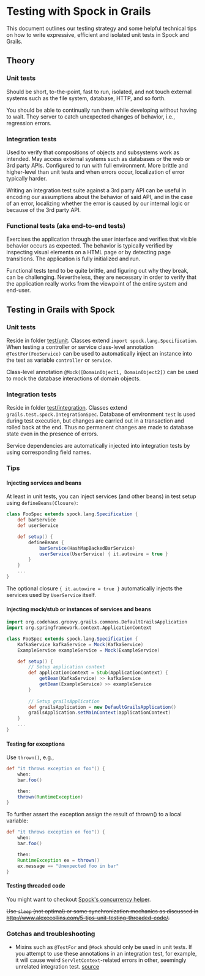 Testing with Spock in Grails
============================
This document outlines our testing strategy and some helpful technical tips on how to write expressive, efficient and
isolated unit tests in Spock and Grails.

## Theory

### Unit tests
Should be short, to-the-point, fast to run, isolated, and not touch external systems such as the file system,
database, HTTP, and so forth.

You should be able to continually run them while developing without having to wait. They server to catch unexpected
changes of behavior, i.e., regression errors.

### Integration tests
Used to verify that compositions of objects and subsystems work as intended. May access external systems such as
databases or the web or 3rd party APIs. Configured to run with full environment. More brittle and higher-level than unit
tests and when errors occur, localization of error typically harder.

Writing an integration test suite against a 3rd party API can be useful in encoding our assumptions about the behavior
of said API, and in the case of an error, localizing whether the error is caused by our internal logic or because of the
3rd party API.

### Functional tests (aka end-to-end tests)
Exercises the application through the user interface and verifies that visible behavior occurs as expected. The behavior
is typically verified by inspecting visual elements on a HTML page or by detecting page transitions. The application is
fully initialized and run.

Functional tests tend to be quite brittle, and figuring out why they break, can be challenging. Nevertheless, they are
necessary in order to verify that the application really works from the viewpoint of the entire system and end-user.

## Testing in Grails with Spock

### Unit tests
Reside in folder [test/unit](../test/unit). Classes extend `import spock.lang.Specification`. When testing a controller
or service class-level annotation `@TestFor(FooService)` can be used to automatically inject an instance into the test
as variable `controller` or `service`.

Class-level annotation `@Mock([DomainObject1, DomainObject2])` can be used to mock the database interactions of domain
objects.

### Integration tests
Reside in folder [test/integration](../test/integration). Classes extend `grails.test.spock.IntegrationSpec`. Database
of environment `test` is used during test execution, but changes are carried out in a transaction and rolled back at the
end. Thus no permanent changes are made to database state even in the presence of errors.

Service dependencies are automatically injected into integration tests by using corresponding field names.

### Tips

#### Injecting services and beans

At least in unit tests, you can inject services (and other beans) in test setup using `defineBeans(Closure)`:
```groovy
class FooSpec extends spock.lang.Specification {
    def barService
    def userService

    def setup() {
        defineBeans {
            barService(HashMapBackedBarService)
            userService(UserService) { it.autowire = true }
        }
    }
    ...
}
```

The optional closure `{ it.autowire = true }` automatically injects the services used by `UserService` itself.

#### Injecting mock/stub or instances of services and beans

```groovy
import org.codehaus.groovy.grails.commons.DefaultGrailsApplication
import org.springframework.context.ApplicationContext

class FooSpec extends spock.lang.Specification {
    KafkaService kafkaService = Mock(KafkaService)
	ExampleService exampleService = Mock(ExampleService)

    def setup() {
        // Setup application context
		def applicationContext = Stub(ApplicationContext) {
			getBean(KafkaService) >> kafkaService
			getBean(ExampleService) >> exampleService
		}
        
        // Setup grailsApplication
		def grailsApplication = new DefaultGrailsApplication()
		grailsApplication.setMainContext(applicationContext)
    }
    ...
}
```

#### Testing for exceptions

Use `thrown()`, e.g.,
```groovy
def "it throws exception on foo"() {
    when:
    bar.foo()

    then:
    thrown(RuntimeException)
}
```

To further assert the exception assign the  result of thrown() to a local variable:
```groovy
def "it throws exception on foo"() {
    when:
    bar.foo()

    then:
    RuntimeException ex = thrown()
    ex.message == "Unexpected foo in bar"
}
```

#### Testing threaded code

You might want to checkout [Spock's concurrency helper](http://spockframework.github.io/spock/javadoc/1.0/spock/util/concurrent/package-frame.html).

~~Use `sleep` (not optimal) or some synchronization mechanics as discussed in
<http://www.alexecollins.com/5-tips-unit-testing-threaded-code/>.~~

### Gotchas and troubleshooting

- Mixins such as `@TestFor` and `@Mock` should only be used in unit tests. If you attempt to use these annotations in an
integration test, for example, it will cause weird `ServletContext`-related errors in other, seemingly unrelated
integration test.
[source](http://stackoverflow.com/questions/25327072/grails-2-3-integration-test-behaving-badly-servletcontext-must-not-null)
